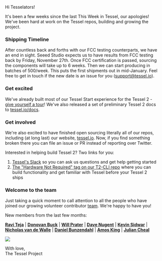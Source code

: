 Hi Tesselators!

It's been a few weeks since the last This Week in Tessel, our apologies! We've been hard at work on the Tessel repos, building and growing the project.

### Shipping Timeline
After countless back and forths with our FCC testing counterparts, we have an end in sight. Seeed Studio expects us to have results from FCC testing back by Friday, November 27th. Once FCC certification is passed, sourcing the components will take up to 6 weeks. Then we can start producing in batches of 500/week. This puts the first shipments out in mid-January. Feel free to get in touch if the new date is an issue for you (support@tessel.io).

### Get excited

We've already built most of our Tessel Start experience for the Tessel 2 - [give yourself a tour](tessel.io/t2-start)! We've also released a set of preliminary Tessel 2 docs to [tessel.io/docs](https://tessel.io/docs/home).

### Get involved

We're also excited to have finished open sourcing literally all of our repos, including (at long last) our website, [tessel.io](https://github.com/tessel/tessel.io). Now, if you find something broken there you can file an issue or PR instead of reporting over Twitter.

Interested in helping build Tessel 2? Two links for you:

1. [Tessel's Slack](https://tessel-slack.herokuapp.com/) so you can ask us questions and get help getting started
2. [The "Hardware Not Required" tag on our T2-CLI repo](https://github.com/tessel/t2-cli/labels/Hardware%20Not%20Required) where you can build functionality and get familiar with Tessel before your Tessel 2 ships

### Welcome to the team

Just taking a quick moment to call attention to all the people who have joined our growing volunteer contributor [team](https://github.com/tessel/project/blob/master/TEAM.md). We're happy to have you!

New members from the last few months:

[**Ravi Teja**](https://twitter.com/KTeza1) | [**Donovan Buck**](https://twitter.com/dtex) | [**Will Prater**](https://twitter.com/wprater) |  [**Dave Nugent**](https://twitter.com/drnugent) | [**Kevin Sidwar**](https://twitter.com/KevinSidwar) | [**Nicholas van de Walle**](https://twitter.com/mrn_ice) | [**Daniel Bunzendahl**](http://www.bunzendahl.com) | [**Amos King**](https://twitter.com/adkron) | [**Julian Cheal**](http://github.com/juliancheal)

![](https://cloud.githubusercontent.com/assets/454690/10731290/945a114c-7bec-11e5-8a81-c61113c51b0b.png)

With love,<br/>
The Tessel Project
